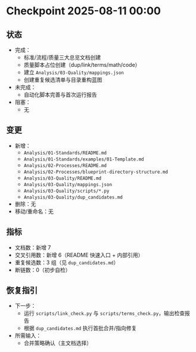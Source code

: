 # Checkpoint 2025-08-11 00:00

## 状态

- 完成：
  - 标准/流程/质量三大总览文档创建
  - 质量脚本占位创建（dup/link/terms/math/code）
  - 建立 `Analysis/03-Quality/mappings.json`
  - 创建重复候选清单与目录重构蓝图
- 未完成：
  - 自动化脚本完善与首次运行报告
- 阻塞：
  - 无

## 变更

- 新增：
  - `Analysis/01-Standards/README.md`
  - `Analysis/01-Standards/examples/01-Template.md`
  - `Analysis/02-Processes/README.md`
  - `Analysis/02-Processes/blueprint-directory-structure.md`
  - `Analysis/03-Quality/README.md`
  - `Analysis/03-Quality/mappings.json`
  - `Analysis/03-Quality/scripts/*.py`
  - `Analysis/03-Quality/dup_candidates.md`
- 删除：无
- 移动/重命名：无

## 指标

- 文档数：新增 7
- 交叉引用数：新增 6（README 快速入口 + 内部引用）
- 重复候选数：3 组（见 `dup_candidates.md`）
- 断链数：0（初步自检）

## 恢复指引

- 下一步：
  - 运行 `scripts/link_check.py` 与 `scripts/terms_check.py`，输出检查报告
  - 根据 `dup_candidates.md` 执行首批合并/指向修复
- 所需输入：
  - 合并策略确认（主文档选择）
